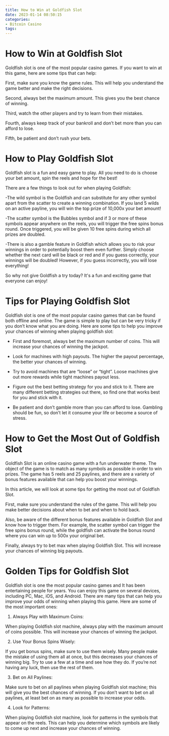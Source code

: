 ```yaml
---
title: How to Win at Goldfish Slot 
date: 2023-01-14 08:50:15
categories:
- Bitcoin Casino
tags:
---
```



#  How to Win at Goldfish Slot 

Goldfish slot is one of the most popular casino games. If you want to win at this game, here are some tips that can help:

First, make sure you know the game rules. This will help you understand the game better and make the right decisions.

Second, always bet the maximum amount. This gives you the best chance of winning.

Third, watch the other players and try to learn from their mistakes.

Fourth, always keep track of your bankroll and don’t bet more than you can afford to lose.

Fifth, be patient and don’t rush your bets.

#  How to Play Goldfish Slot 

Goldfish slot is a fun and easy game to play. All you need to do is choose your bet amount, spin the reels and hope for the best!

There are a few things to look out for when playing Goldfish:

-The wild symbol is the Goldfish and can substitute for any other symbol apart from the scatter to create a winning combination. If you land 5 wilds on an active payline, you will win the top prize of 10,000x your bet amount!

-The scatter symbol is the Bubbles symbol and if 3 or more of these symbols appear anywhere on the reels, you will trigger the free spins bonus round. Once triggered, you will be given 10 free spins during which all prizes are doubled.

-There is also a gamble feature in Goldfish which allows you to risk your winnings in order to potentially boost them even further. Simply choose whether the next card will be black or red and if you guess correctly, your winnings will be doubled! However, if you guess incorrectly, you will lose everything!

So why not give Goldfish a try today? It's a fun and exciting game that everyone can enjoy!

#  Tips for Playing Goldfish Slot 

Goldfish slot is one of the most popular casino games that can be found both offline and online. The game is simple to play but can be very tricky if you don’t know what you are doing. Here are some tips to help you improve your chances of winning when playing goldfish slot:

 

- First and foremost, always bet the maximum number of coins. This will increase your chances of winning the jackpot.

- Look for machines with high payouts. The higher the payout percentage, the better your chances of winning.

- Try to avoid machines that are “loose” or “tight”. Loose machines give out more rewards while tight machines payout less.

- Figure out the best betting strategy for you and stick to it. There are many different betting strategies out there, so find one that works best for you and stick with it.

- Be patient and don’t gamble more than you can afford to lose. Gambling should be fun, so don’t let it consume your life or become a source of stress.

#  How to Get the Most Out of Goldfish Slot 

Goldfish Slot is an online casino game with a fun underwater theme. The object of the game is to match as many symbols as possible in order to win prizes. The game has 5 reels and 25 paylines, and there are a variety of bonus features available that can help you boost your winnings.

In this article, we will look at some tips for getting the most out of Goldfish Slot.

First, make sure you understand the rules of the game. This will help you make better decisions about when to bet and when to hold back.

Also, be aware of the different bonus features available in Goldfish Slot and know how to trigger them. For example, the scatter symbol can trigger the free spins bonus round, while the goldfish can activate the bonus round where you can win up to 500x your original bet.

Finally, always try to bet max when playing Goldfish Slot. This will increase your chances of winning big payouts.

#  Golden Tips for Goldfish Slot

Goldfish slot is one the most popular casino games and It has been entertaining people for years. You can enjoy this game on several devices, including PC, Mac, iOS, and Android. There are many tips that can help you improve your odds of winning when playing this game. Here are some of the most important ones:

1. Always Play with Maximum Coins:

When playing Goldfish slot machine, always play with the maximum amount of coins possible. This will increase your chances of winning the jackpot.

2. Use Your Bonus Spins Wisely:

If you get bonus spins, make sure to use them wisely. Many people make the mistake of using them all at once, but this decreases your chances of winning big. Try to use a few at a time and see how they do. If you’re not having any luck, then use the rest of them.

3. Bet on All Paylines:

Make sure to bet on all paylines when playing Goldfish slot machine; this will give you the best chances of winning. If you don’t want to bet on all paylines, at least bet on as many as possible to increase your odds.

4. Look for Patterns:

When playing Goldfish slot machine, look for patterns in the symbols that appear on the reels. This can help you determine which symbols are likely to come up next and increase your chances of winning.
